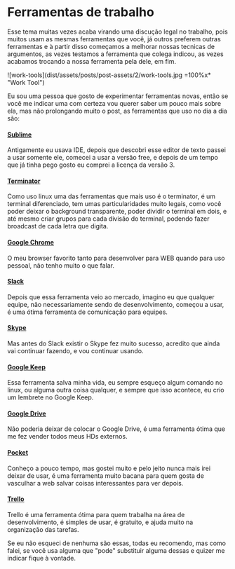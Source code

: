 # Ferramentas de trabalho

Esse tema muitas vezes acaba virando uma discução legal no trabalho, pois muitos usam as mesmas ferramentas que você, já outros preferem outras ferramentas e à partir disso começamos a melhorar nossas tecnicas de argumentos, as vezes testamos a ferramenta que colega indicou, as vezes acabamos trocando a nossa ferramenta pela dele, em fim.

![work-tools](dist/assets/posts/post-assets/2/work-tools.jpg =100%x* "Work Tool")

Eu sou uma pessoa que gosto de experimentar ferramentas novas, então se você me indicar uma com certeza vou querer saber um pouco mais sobre ela, mas não prolongando muito o post, as ferramentas que uso no dia a dia são:

#### <a href="https://www.sublimetext.com/" target="_blank">Sublime</a>

Antigamente eu usava IDE, depois que descobri esse editor de texto passei a usar somente ele, comecei a usar a versão free, e depois de um tempo que já tinha pego gosto eu comprei a licença da versão 3.

#### <a href="http://gnometerminator.blogspot.com.br/p/introduction.html" target="_blank">Terminator</a>

Como uso linux uma das ferramentas que mais uso é o terminator, é um terminal diferenciado, tem umas particularidades muito legais, como você poder deixar o background transparente, poder dividir o terminal em dois, e até mesmo criar grupos para cada divisão do terminal, podendo fazer broadcast de cada letra que digita.

#### <a href="https://www.google.com/chrome/" target="_blank">Google Chrome</a>

O meu browser favorito tanto para desenvolver para WEB quando para uso pessoal, não tenho muito o que falar.

#### <a href="https://slack.com/" target="_blank">Slack</a>

Depois que essa ferramenta veio ao mercado, imagino eu que qualquer equipe, não necessariamente sendo de desenvolvimento, começou a usar, é uma ótima ferramenta de comunicação para equipes.

#### <a href="http://www.skype.com/" target="_blank">Skype</a>

Mas antes do Slack existir o Skype fez muito sucesso, acredito que ainda vai continuar fazendo, e vou continuar usando.

#### <a href="https://keep.google.com/" target="_blank">Google Keep</a>

Essa ferramenta salva minha vida, eu sempre esqueço algum comando no linux, ou alguma outra coisa qualquer, e sempre que isso acontece, eu crio um lembrete no Google Keep.

#### <a href="https://drive.google.com/" target="_blank">Google Drive</a>

Não poderia deixar de colocar o Google Drive, é uma ferramenta ótima que me fez vender todos meus HDs externos.

#### <a href="https://getpocket.com/" target="_blank">Pocket</a>

Conheço a pouco tempo, mas gostei muito e pelo jeito nunca mais irei deixar de usar, é uma ferramenta muito bacana para quem gosta de vasculhar a web salvar coisas interessantes para ver depois.

#### <a href="https://trello.com/" target="_blank">Trello</a>

Trello é uma ferramenta ótima para quem trabalha na área de desenvolvimento, é simples de usar, é gratuito, e ajuda muito na organização das tarefas.

Se eu não esqueci de nenhuma são essas, todas eu recomendo, mas como falei, se você usa alguma que "pode" substituir alguma dessas e quizer me indicar fique à vontade.
